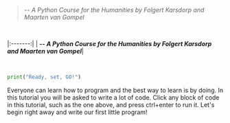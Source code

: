 >
>_-- A Python Course for the Humanities by Folgert Karsdorp and Maarten van Gompel_
>

<BR>

|:-------:|
| <span style="font-size: 100%"><b>_-- A Python Course for the Humanities by Folgert Karsdorp and Maarten van Gompel_</b></span>|

<BR>



```python
print("Ready, set, GO!")
```

Everyone can learn how to program and the best way to learn is by doing. In this tutorial you will be asked to write a lot of code. Click any block of code in this tutorial, such as the one above, and press ctrl+enter to run it. Let's begin right away and write our first little program!


